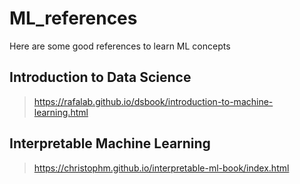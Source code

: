 # ML_references
Here are some good references to learn ML concepts


## Introduction to Data Science
> https://rafalab.github.io/dsbook/introduction-to-machine-learning.html

## Interpretable Machine Learning
> https://christophm.github.io/interpretable-ml-book/index.html
